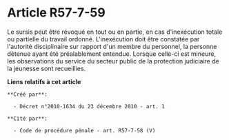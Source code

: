 # Article R57-7-59

Le sursis peut être révoqué en tout ou en partie, en cas d'inexécution totale ou partielle du travail ordonné. L'inexécution
doit être constatée par l'autorité disciplinaire sur rapport d'un membre du personnel, la personne détenue ayant été
préalablement entendue. Lorsque celle-ci est mineure, les observations du service du secteur public de la protection
judiciaire de la jeunesse sont recueillies.

**Liens relatifs à cet article**

	**Créé par**:

	  - Décret n°2010-1634 du 23 décembre 2010 - art. 1

	**Cité par**:

	  - Code de procédure pénale - art. R57-7-58 (V)

